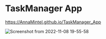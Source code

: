 # TaskManager App

https://AnnaMintel.github.io/TaskManager_App

![Screenshot from 2022-11-08 19-55-58](https://user-images.githubusercontent.com/81706814/200627499-295b1322-ebd0-40b2-93b2-e1baf3154ea1.png)
